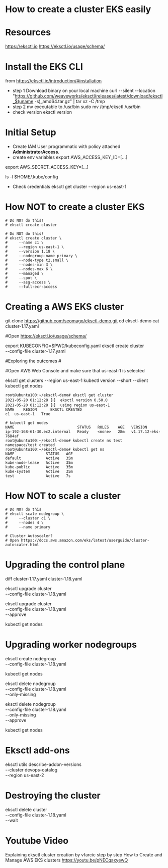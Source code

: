 
How to create a cluster EKS easily
==
# Resources
https://eksctl.io
https://eksctl.io/usage/schema/

# Install the EKS CLI 
from https://eksctl.io/introduction/#installation

* step 1 Download binary on your local machine
curl --silent --location "https://github.com/weaveworks/eksctl/releases/latest/download/eksctl_$(uname -s)_amd64.tar.gz" | tar xz -C /tmp
* step 2 mv executable to /usr/bin
sudo mv /tmp/eksctl /usr/bin
* check version
eksctl version

# Initial Setup 
* Create IAM User programmatic with policy attached **AdministratorAccess**.
* create env variables
export AWS_ACCESS_KEY_ID=[...]

export AWS_SECRET_ACCESS_KEY=[...]


ls -l $HOME/.kube/config

* Check credentials
eksctl get cluster --region us-east-1



# How NOT to create a cluster EKS 

```
# Do NOT do this!
# eksctl create cluster
```
```
# Do NOT do this!
# eksctl create cluster \
#     --name c1 \
#     --region us-east-1 \
#     --version 1.18 \
#     --nodegroup-name primary \
#     --node-type t2.small \
#     --nodes-min 3 \
#     --nodes-max 6 \
#     --managed \
#     --spot \
#     --asg-access \
#     --full-ecr-access
```

# Creating a AWS EKS cluster #


git clone https://github.com/seomago/eksctl-demo.git
cd eksctl-demo
cat cluster-1.17.yaml

#Open https://eksctl.io/usage/schema/

export KUBECONFIG=$PWD/kubeconfig.yaml
eksctl create cluster \
    --config-file cluster-1.17.yaml

#Exploring the outcomes #

#Open AWS Web Console and make sure that us-east-1 is selected

eksctl get clusters --region us-east-1
kubectl version --short --client
kubectl get nodes
```
root@ubuntu100:~/eksctl-demo# eksctl get cluster
2021-05-20 01:12:28 [ℹ]  eksctl version 0.50.0
2021-05-20 01:12:28 [ℹ]  using region us-east-1
NAME	REGION		EKSCTL CREATED
c1	us-east-1	True

```
```
# kubectl get nodes
NAME                            STATUS   ROLES    AGE   VERSION
ip-192-168-61-30.ec2.internal   Ready    <none>   28m   v1.17.12-eks-7684af
root@ubuntu100:~/eksctl-demo# kubectl create ns test
namespace/test created
root@ubuntu100:~/eksctl-demo# kubectl get ns        
NAME              STATUS   AGE
default           Active   35m
kube-node-lease   Active   35m
kube-public       Active   35m
kube-system       Active   35m
test              Active   7s
```


# How NOT to scale a cluster #

```
# Do NOT do this
# eksctl scale nodegroup \
#     --cluster c1 \
#     --nodes 4 \
#     --name primary
```
```
# Cluster Autoscaler?
# Open https://docs.aws.amazon.com/eks/latest/userguide/cluster-autoscaler.html
```

# Upgrading the control plane #


diff cluster-1.17.yaml cluster-1.18.yaml

eksctl upgrade cluster \
    --config-file cluster-1.18.yaml

eksctl upgrade cluster \
    --config-file cluster-1.18.yaml \
    --approve

kubectl get nodes


# Upgrading worker nodegroups #


eksctl create nodegroup \
    --config-file cluster-1.18.yaml

kubectl get nodes

eksctl delete nodegroup \
    --config-file cluster-1.18.yaml \
    --only-missing

eksctl delete nodegroup \
    --config-file cluster-1.18.yaml \
    --only-missing \
    --approve

kubectl get nodes


# Eksctl add-ons

eksctl utils describe-addon-versions \
    --cluster devops-catalog \
    --region us-east-2


# Destroying the cluster #


eksctl delete cluster \
    --config-file cluster-1.18.yaml \
    --wait

# Youtube Video 
Explaining eksctl cluster creation by vfarcic
step by step
How to Create and Manage AWS EKS clusters 
https://youtu.be/pNECqaxyewQ              